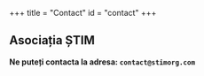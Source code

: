 +++
title = "Contact"
id = "contact"
+++

## Asociația ȘTIM

**Ne puteți contacta la adresa: `contact@stimorg.com`**
